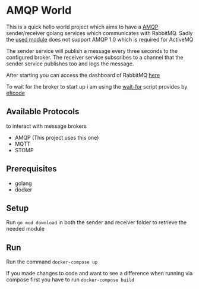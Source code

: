 # AMQP World
This is a quick hello world project which aims to have a [AMQP](https://www.amqp.org/) sender/receiver golang services which communicates with RabbitMQ. Sadly the [used module](https://github.com/streadway/amqp) does not support AMQP 1.0 which is required for ActiveMQ

The sender service will publish a message every three seconds to the configured broker. The receiver service subscribes to a channel that the sender service publishes too and logs the message.

After starting you can access the dashboard of RabbitMQ [here](http://localhost:15672/)

To wait for the broker to start up i am using the [wait-for](https://github.com/eficode/wait-for) script provides by [eficode](https://github.com/eficode)

## Available Protocols 

to interact with message brokers

* AMQP (This project uses this one)
* MQTT
* STOMP 

##  Prerequisites

* golang
* docker

## Setup

Run `go mod download` in both the sender and receiver folder to retrieve the needed module

## Run

Run the command
`docker-compose up`

If you made changes to code and want to see a difference when running via compose first you have to run
`docker-compose build`

